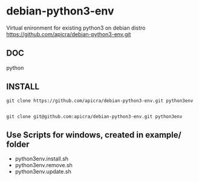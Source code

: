 # debian-python3-env
Virtual enironment for existing python3 on debian distro
https://github.com/apicra/debian-python3-env.git


## DOC
python

## INSTALL

    git clone https://github.com/apicra/debian-python3-env.git python3env

    
    git clone git@github.com:apicra/debian-python3-env.git python3env

## Use Scripts for windows, created in example/ folder

+ python3env.install.sh
+ python3env.remove.sh
+ python3env.update.sh
